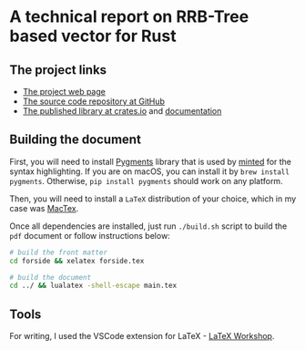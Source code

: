# A technical report on RRB-Tree based vector for Rust

## The project links

* [The project web page](https://abishov.com/pvec-rs)
* [The source code repository at GitHub](https://github.com/ArazAbishov/pvec-rs)
* [The published library at crates.io](https://crates.io/crates/pvec) and [documentation](https://docs.rs/pvec/)

## Building the document

First, you will need to install [Pygments](https://pygments.org/download/) library that is used by [minted](https://ctan.org/pkg/minted?lang=en) for the syntax highlighting. If you are on macOS, you can install it by `brew install pygments`. Otherwise, `pip install pygments` should work on any platform.

Then, you will need to install a `LaTeX` distribution of your choice, which in my case was [MacTex](http://www.tug.org/mactex/).

Once all dependencies are installed, just run `./build.sh` script to build the `pdf` document or follow instructions below:

```bash
# build the front matter
cd forside && xelatex forside.tex

# build the document
cd ../ && lualatex -shell-escape main.tex
```

## Tools

For writing, I used the VSCode extension for LaTeX - [LaTeX Workshop](https://marketplace.visualstudio.com/items?itemName=James-Yu.latex-workshop).

